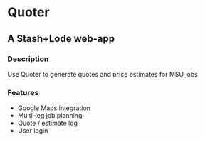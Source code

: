 # Quoter
## A Stash+Lode web-app

### Description

Use Quoter to generate quotes and price estimates for MSU jobs

### Features
* Google Maps integration
* Multi-leg job planning
* Quote / estimate log
* User login
